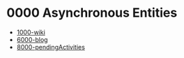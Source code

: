 # 0000 Asynchronous Entities
- [1000-wiki](wiki/1000-wiki.md)
- [6000-blog](blog/6000-blog.md)
- [8000-pendingActivities](activities/8000-pendingActivities.md)